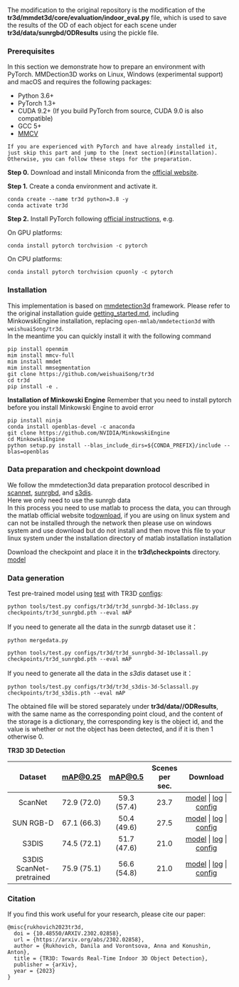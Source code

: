 ###
The modification to the original repository is the modification of the **tr3d/mmdet3d/core/evaluation/indoor_eval.py** file, which is used to save the results of the OD of each object for each scene under **tr3d/data/sunrgbd/ODResults** using the pickle file.


### Prerequisites
In this section we demonstrate how to prepare an environment with PyTorch.
MMDection3D works on Linux, Windows (experimental support) and macOS and requires the following packages:

- Python 3.6+
- PyTorch 1.3+
- CUDA 9.2+ (If you build PyTorch from source, CUDA 9.0 is also compatible)
- GCC 5+
- [MMCV](https://mmcv.readthedocs.io/en/latest/#installation)

```{note}
If you are experienced with PyTorch and have already installed it, just skip this part and jump to the [next section](#installation). Otherwise, you can follow these steps for the preparation.
```

**Step 0.** Download and install Miniconda from the [official website](https://docs.conda.io/en/latest/miniconda.html).

**Step 1.** Create a conda environment and activate it.

```shell
conda create --name tr3d python=3.8 -y
conda activate tr3d
```

**Step 2.** Install PyTorch following [official instructions](https://pytorch.org/get-started/locally/), e.g.

On GPU platforms:

```shell
conda install pytorch torchvision -c pytorch
```

On CPU platforms:

```shell
conda install pytorch torchvision cpuonly -c pytorch
```


### Installation
This implementation is based on [mmdetection3d](https://github.com/open-mmlab/mmdetection3d) framework.
Please refer to the original installation guide [getting_started.md](docs/en/getting_started.md), including MinkowskiEngine installation, replacing `open-mmlab/mmdetection3d` with `weishuaiSong/tr3d`.  
In the meantime you can quickly install it with the following command  
```shell
pip install openmim
mim install mmcv-full
mim install mmdet
mim install mmsegmentation
git clone https://github.com/weishuaiSong/tr3d
cd tr3d
pip install -e .
```

**Installation of Minkowski Engine**
Remember that you need to install pytorch before you install Minkowski Engine to avoid error

```shell
pip install ninja
conda install openblas-devel -c anaconda
git clone https://github.com/NVIDIA/MinkowskiEngine
cd MinkowskiEngine
python setup.py install --blas_include_dirs=${CONDA_PREFIX}/include --blas=openblas
```

### Data preparation and checkpoint download
We follow the mmdetection3d data preparation protocol described in [scannet](data/scannet), [sunrgbd](data/sunrgbd), and [s3dis](data/s3dis).  
Here we only need to use the sunrgb data  
In this process you need to use matlab to process the data, you can through the matlab official website to[download](https://www.mathworks.com/products/matlab.html), if you are using on linux system and can not be installed through the network then please use on windows system and use download but do not install and then move this file to your linux system under the installation directory of matlab installation installation

Download the checkpoint and place it in the **tr3d\checkpoints** directory.  
[model](https://github.com/samsunglabs/tr3d/releases/download/v1.0/tr3d_sunrgbd.pth)



### Data generation

Test pre-trained model using [test](tools/dist_test.sh) with TR3D [configs](configs/tr3d):
```shell
python tools/test.py configs/tr3d/tr3d_sunrgbd-3d-10class.py checkpoints/tr3d_sunrgbd.pth --eval mAP
```
If you need to generate all the data in the *sunrgb* dataset use it： 
```shell
python mergedata.py
```
```shell
python tools/test.py configs/tr3d/tr3d_sunrgbd-3d-10classall.py checkpoints/tr3d_sunrgbd.pth --eval mAP
```
If you need to generate all the data in the *s3dis* dataset use it：

```shell
python tools/test.py configs/tr3d/tr3d_s3dis-3d-5classall.py checkpoints/tr3d_s3dis.pth --eval mAP
```

The obtained file will be stored separately under **tr3d/data/<datasetname>/ODResults**, with the same name as the corresponding point cloud, and the content of the storage is a dictionary, the corresponding key is the object id, and the value is whether or not the object has been detected, and if it is then 1 otherwise 0.


**TR3D 3D Detection**

| Dataset | mAP@0.25 | mAP@0.5 | Scenes <br> per sec.| Download |
|:-------:|:--------:|:-------:|:-------------------:|:--------:|
| ScanNet | 72.9 (72.0) | 59.3 (57.4) | 23.7 | [model](https://github.com/samsunglabs/tr3d/releases/download/v1.0/tr3d_scannet.pth) &#124; [log](https://github.com/samsunglabs/tr3d/releases/download/v1.0/tr3d_scannet.log.json) &#124; [config](configs/tr3d/tr3d_scannet-3d-18class.py) |
| SUN RGB-D | 67.1 (66.3) | 50.4 (49.6) | 27.5 | [model](https://github.com/samsunglabs/tr3d/releases/download/v1.0/tr3d_sunrgbd.pth) &#124; [log](https://github.com/samsunglabs/tr3d/releases/download/v1.0/tr3d_sunrgbd.log.json) &#124; [config](configs/tr3d/tr3d_sunrgbd-3d-10class.py) |
| S3DIS | 74.5 (72.1) | 51.7 (47.6) | 21.0 | [model](https://github.com/samsunglabs/tr3d/releases/download/v1.0/tr3d_s3dis.pth) &#124; [log](https://github.com/samsunglabs/tr3d/releases/download/v1.0/tr3d_s3dis.log.json) &#124; [config](configs/tr3d/tr3d_s3dis-3d-5class.py) |
| S3DIS <br> ScanNet-pretrained | 75.9 (75.1) | 56.6 (54.8) | 21.0 | [model](https://github.com/samsunglabs/tr3d/releases/download/v1.0/tr3d_scannet-pretrain_s3dis.pth) &#124; [log](https://github.com/samsunglabs/tr3d/releases/download/v1.0/tr3d_scannet-pretrain_s3dis.log) &#124; [config](configs/tr3d/tr3d_scannet-pretrain_s3dis-3d-5class.py) |




### Citation

If you find this work useful for your research, please cite our paper:

```
@misc{rukhovich2023tr3d,
  doi = {10.48550/ARXIV.2302.02858},
  url = {https://arxiv.org/abs/2302.02858},
  author = {Rukhovich, Danila and Vorontsova, Anna and Konushin, Anton},
  title = {TR3D: Towards Real-Time Indoor 3D Object Detection},
  publisher = {arXiv},
  year = {2023}
}
```
